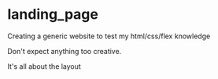# landing_page

Creating a generic website to test my html/css/flex knowledge

Don't expect anything too creative.

It's all about the layout